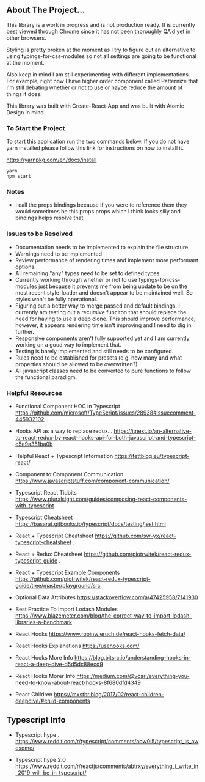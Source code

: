 ## About The Project...

This library is a work in progress and is not production ready. It is currently best viewed through Chrome since it has not been thoroughly QA'd yet in other browsers.

Styling is pretty broken at the moment as I try to figure out an alternative to using typings-for-css-modules so not all settings are going to be functional at the moment.

Also keep in mind I am still experimenting with different implementations. For example, right now I have higher order component called Patternize that I'm still debating whether or not to use or naybe reduce the amount of things it does.

This library was built with Create-React-App and was built with Atomic Design in mind.


### To Start the Project
To start this application run the two commands below. If you do not have yarn installed please follow this link for instructions on how to install it.

https://yarnpkg.com/en/docs/install

```
yarn
npm start
```

### Notes
- I call the props bindings because if you were to reference them they would sometimes be this.props.props which I think looks silly and bindings helps resolve that.

### Issues to be Resolved
- Documentation needs to be implemented to explain the file structure.
- Warnings need to be implemented
- Review performance of rendering times and implement more performant options.
- All remaining "any" types need to be set to defined types.
- Currently working through whether or not to use typings-for-css-modules just because it prevents me from being update to be on the most recent style-loader and doesn't appear to be maintained well. So styles won't be fully operational.
- Figuring out a better way to merge passed and default bindings. I currently am testing out a recursive funciton that should replace the need for having to use a deep clone. This should improve performance; however, it appears rendering time isn't improving and I need to dig in further.
- Responsive components aren't fully supported yet and I am currently working on a good way to implement that.
- Testing is barely implemented and still needs to be configured.
- Rules need to be established for presets (e.g. how many and what properties should be allowed to be overwritten?).
- All javascript classes need to be converted to pure functions to follow the functional paradigm.

### Helpful Resources

- Functional Component HOC in Typescript
https://github.com/microsoft/TypeScript/issues/28938#issuecomment-445932102

- Hooks API as a way to replace redux...
https://itnext.io/an-alternative-to-react-redux-by-react-hooks-api-for-both-javascript-and-typescript-c5e9a351ba0b

- Helpful React + Typescript Information
https://fettblog.eu/typescript-react/

- Component to Component Communication
https://www.javascriptstuff.com/component-communication/

- Typescript React Tidbits
https://www.pluralsight.com/guides/composing-react-components-with-typescript

- Typescript Cheatsheet
https://basarat.gitbooks.io/typescript/docs/testing/jest.html

- React + Typescript Cheatsheet
https://github.com/sw-yx/react-typescript-cheatsheet .

- React + Redux Cheatsheet
https://github.com/piotrwitek/react-redux-typescript-guide .

- React + Typescript Example Components
https://github.com/piotrwitek/react-redux-typescript-guide/tree/master/playground/src

- Optional Data Attributes
https://stackoverflow.com/a/47425958/7141930

- Best Practice To Import Lodash Modules
https://www.blazemeter.com/blog/the-correct-way-to-import-lodash-libraries-a-benchmark

- React Hooks
https://www.robinwieruch.de/react-hooks-fetch-data/

- React Hooks Explanations
https://usehooks.com/

- React Hooks More Info
https://blog.bitsrc.io/understanding-hooks-in-react-a-deep-dive-d5d5dc88ecd9

- React Hooks Morer Info
https://medium.com/@vcarl/everything-you-need-to-know-about-react-hooks-8f680dfd4349

- React Children
https://mxstbr.blog/2017/02/react-children-deepdive/#child-components

## Typescript Info

- Typescript hype .
https://www.reddit.com/r/typescript/comments/abw0l5/typescript_is_awesome/

- Typescript hype 2.0 .
https://www.reddit.com/r/reactjs/comments/abtrxy/everything_i_write_in_2019_will_be_in_typescript/

